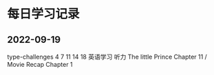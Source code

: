 # 每日学习记录

## 2022-09-19
type-challenges 4 7 11 14 18
英语学习 听力 The little Prince Chapter 11 / Movie Recap Chapter 1